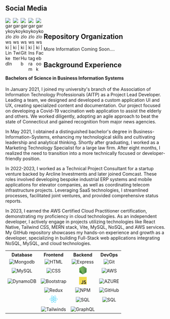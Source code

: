 

<h2 color="blue">Social Media</h2>
<a href="https://www.linkedin.com/in/gary-kozlowski-825053138/"><img align="left" alt="garykozlowski | LinkedIn" width="24px" src="https://cdn.jsdelivr.net/npm/simple-icons@v3/icons/linkedin.svg" /></a>
<a href="https://twitter.com/GaryKozlowski1"><img align="left" alt="garykozlowski | Twitter" width="24px" src="https://cdn.jsdelivr.net/npm/simple-icons@v3/icons/twitter.svg" /></a>
<a href="https://github.com/gkozlowskidesign"><img align="left" alt="garykozlowski | GitHub" width="24px" src="https://cdn.jsdelivr.net/npm/simple-icons@v3/icons/github.svg" /></a>
<a href="https://www.instagram.com/garykozlowski1/?next=%2Fgary_kozlowski1%2F"><img align="left" alt="garykozlowski | Instagram" width="24px" src="https://cdn.jsdelivr.net/npm/simple-icons@v3/icons/instagram.svg" /></a>
<a href="https://www.facebook.com/garyjr.kozlowski/"><img align="left" alt="garykozlowski | Facebook" width="24px" src="https://cdn.jsdelivr.net/npm/simple-icons@v3/icons/facebook.svg" /></a>


<br>

<h2 color="blue">Repository Organization</h2>
<p>More Information Coming Soon....</p>


<h2 color="blue">Background Experience</h2>

<h4 color="green">Bachelors of Science in Business Information Systems</h4>

<p>In January 2021, I joined my university's branch of the Association of Information Technology Professionals (AITP) as a Project Lead Developer. Leading a team, we designed and developed a custom application UI and UX, creating specialized content and documentation. Our project focused on developing a Covid-19 vaccination web application to assist the elderly and others. We worked diligently, adopting an agile approach to beat the state of Connecticut and gained recognition from major news agencies.</p>

<p>In May 2021, I obtained a distinguished bachelor's degree in Business-Information-Systems, enhancing my technological skills and cultivating leadership and analytical thinking. Shortly after graduating, I worked as a Marketing Technology Specialist for a large law firm. After eight months, I realized the need to transition into a more technically focused or developer-friendly position.</p>

<p>In 2022-2023, I worked as a Technical Project Consultant for a startup venture backed by Arcline Investments and later joined Comcast. These roles involved developing bespoke industrial ERP systems and mobile applications for elevator companies, as well as coordinating telecom infrastructure projects. Leveraging SaaS technologies, I streamlined processes, facilitated joint ventures, and provided comprehensive status reports.</p>

<p>In 2023, I earned the AWS Certified Cloud Practitioner certification, demonstrating my proficiency in cloud technologies. As an independent developer, I actively engage in projects utilizing technologies like React Native, Tailwind CSS, MERN stack, Vite, MySQL, NoSQL, and AWS services. My GitHub repository showcases my hands-on experience and growth as a developer, specializing in building Full-Stack web applications integrating NoSQL, MySQL, and cloud technologies.</p>



<table padding="20px">
<tr>
<th color="green">Database</th>
<th color="green">Frontend</th>
<th color="green">Backend</th>
<th color="green">DevOps</th>
</tr>
  
<tr>
<td align="center">
<img alt="Mongodb" width="26px" src="https://www.svgrepo.com/show/331488/mongodb.svg" />
</td>
<td align="center" >
<img alt="HTML" width="26px" src="https://upload.wikimedia.org/wikipedia/commons/thumb/6/61/HTML5_logo_and_wordmark.svg/1200px-HTML5_logo_and_wordmark.svg.png" />
</td>
<td align="center">
<img alt="Express" width="26px" 
src="https://upload.wikimedia.org/wikipedia/commons/thumb/8/88/Status_iucn_EX_icon.svg/480px-Status_iucn_EX_icon.svg.png" />
</td>
<td align="center">
<img alt="Git" width="24px" 
src="https://avatars.githubusercontent.com/u/18133?s=200&v=4" />
</td>
</tr>

<tr>
<td align="center" >
<img alt="MySQL" width="28px" src="https://play-lh.googleusercontent.com/BXzgnDx84yskYrBdGOQ7zkEI004SdjNfoX-ltpqWjx3f6qOHIS0rDPwDWWvnHaE24Ruc" />
</td>
<td align="center" >
<img alt="CSS" width="26px" src="https://cdn-icons-png.flaticon.com/512/5968/5968242.png" />
</td>
<td align="center">
<img alt="Node" width="26px" src="https://raw.githubusercontent.com/github/explore/80688e429a7d4ef2fca1e82350fe8e3517d3494d/topics/nodejs/nodejs.png" />
</td>
<td align="center">
<img alt="AWS" width="26px" 
src="https://static-00.iconduck.com/assets.00/aws-icon-512x512-hniukvcn.png" 
/>
</td>
</tr>


<tr>
<td align="center">
  <img alt="DynamoDB" width="22px" src="https://static-00.iconduck.com/assets.00/aws-dynamodb-icon-454x512-53ebjxww.png" />
</td>
<td align="center">
<img alt="Bootstrap" width="26px" src="https://github.com/gkozlowskidesign/gkozlowskidesign/assets/82541715/19bf9333-88e9-4dc3-95ce-de0d3cb25457" />
  </td>
<td align="center">
<img alt="JavaScript" width="24px"       src="https://raw.githubusercontent.com/github/explore/80688e429a7d4ef2fca1e82350fe8e3517d3494d/topics/javascript/javascript.png"/>
</td>
<td align="center">
<img alt="AZURE" width="26px" 
src="https://cdn.icon-icons.com/icons2/2407/PNG/512/azure_icon_146223.png" 
/>
</td>
</tr>

<tr>
<td align="center"></td>

<td align="center">
<img  alt="Redux" width="26px" src="https://img.icons8.com/color/480/redux.png" />
</td>
<td align="center">
<img alt="NPM" width="26px" src="https://static-00.iconduck.com/assets.00/npm-icon-512x512-qtfdrf37.png" /> 
</td>

<td align="center">
<img alt="GitHub" width="30px" src="https://creazilla-store.fra1.digitaloceanspaces.com/icons/3204980/logo-github-icon-md.png"/>
</td>
</tr>

<tr>
<td align="center"></td>
<td align="center">
<img  alt="React" width="30px" src="https://raw.githubusercontent.com/github/explore/80688e429a7d4ef2fca1e82350fe8e3517d3494d/topics/react/react.png" />
</td>
<td align="center">
<img alt="SQL" width="46px" src="https://i0.wp.com/learn.onemonth.com/wp-content/uploads/2019/07/image2-1.png?fit=600%2C315&ssl=1" />
</td>
<td align="center"><img alt="SQL" width="36px" src="https://w7.pngwing.com/pngs/254/295/png-transparent-continuous-integration-software-deployment-software-testing-ci-cd-agile-software-development-others-blue-text-trademark.png" /></td>
</tr>

<tr>
<td align="center"></td>
<td align="center">
<img alt="Tailwinds" width="26px" src="https://upload.wikimedia.org/wikipedia/commons/thumb/d/d5/Tailwind_CSS_Logo.svg/1200px-Tailwind_CSS_Logo.svg.png" /> 
</td>
<td align="center"><img alt="GraphQL" width="26px" src="https://upload.wikimedia.org/wikipedia/commons/thumb/1/17/GraphQL_Logo.svg/1200px-GraphQL_Logo.svg.png" /></td>
<td align="center"></td>
</tr>
</table>





 


  

    
 
 

